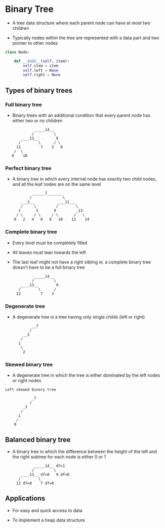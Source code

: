 # Binary Tree

- A tree data structure where each parent node can have at most two children

- Typically nodes within the tree are represented with a data part and two pointer to other nodes

```python
class Node:

    def __init__(self, item):
        self.item = item
        self.left = None
        self.right = None
```

## Types of binary trees

### Full binary tree

- Binary trees with an additional condition that every parent node has either two or no children

```
             _____14__
            /         \
       ____13__        9
      /        \      / \
     12         7    3   8
    /  \
   0    10
```

### Perfect binary tree

- A binary tree in which every internal node has exactly two child nodes, and all the leaf nodes are on the same level

```
            ______7_______
           /              \
        __3__           ___11___
       /     \         /        \
      1       5       9         _13
     / \     / \     / \       /   \
    0   2   4   6   8   10    12    14
```

### Complete binary tree

- Every level must be completely filled

- All leaves must lean towards the left

- The last leaf might not have a right sibling ie. a complete binary tree doesn't have to be a full binary tree

```
             _____14__
            /         \
       ____13__        9
      /        \      /
     12         7    3
```

### Degenerate tree

- A degenerate tree is a tree having only single childs (left or right)

```
            __7
           /
        __3
       /
      1
       \
        2
```

### Skewed binary tree

- A degenerate tree in which the tree is either dominated by the left nodes or right nodes

```
Left skewed binary tree

            _7
           /
        _3
       /
      1
     /
    0
```

## Balanced binary tree

- A binary tree in which the difference between the height of the left and the right subtree for each node is either 0 or 1

```
             _____14__ df=1
            /         \
       ____13__ df=0   9 df=0
      /        \
     12 df=0    7 df=0
```

## Applications

- For easy and quick access to data

- To implement a heap data structure
